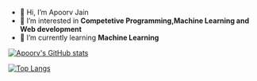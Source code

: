 - 👋 Hi, I’m Apoorv Jain
- 👀 I’m interested in **Competetive Programming,Machine Learning and Web development**
- 🌱 I’m currently learning **Machine Learning**




[![Apoorv's GitHub stats](https://github-readme-stats.vercel.app/api?username=apoorv-14200&show_icons=true)](https://github.com/apoorv-14200/github-readme-stats)


[![Top Langs](https://github-readme-stats.vercel.app/api/top-langs/?username=apoorv-14200&langs_count=8)](https://github.com/apoorv-14200/github-readme-stats)

<!---
apoorv-14200/apoorv-14200 is a ✨ special ✨ repository because its `README.md` (this file) appears on your GitHub profile.
You can click the Preview link to take a look at your changes.
--->
